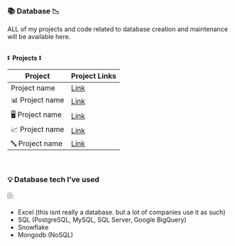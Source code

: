 ### 📚 Database 📉

ALL of my projects and code related to database creation and maintenance will be available here.
<br>
<br>

⏬ **Projects** ⏬

|Project|Project Links|
|---|---|
|Project name | [Link]()|
|📊 Project name | [Link]()|
|🖥️ Project name | [Link]()|
|📈 Project name | [Link]()|
|🔤 Project name | [Link]()|

<br>

### 💡 Database tech I've used <br>
🗄️: 
  * Excel (this isnt really a database. but a lot of companies use it as such)
  * SQL (PostgreSQL, MySQL, SQL Server, Google BigQuery)
  * Snowflake <br>
  * Mongodb (NoSQL)
<br>
